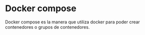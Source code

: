 # Docker compose

Docker compose es la manera que utiliza docker para poder crear contenedores o grupos de contenedores.

